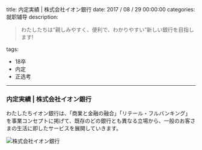 title: 内定実績 | 株式会社イオン銀行
date: 2017 / 08 / 29 00:00:00
categories: 就职辅导
description: <blockquote class="blockquote-center">わたしたちは“親しみやすく、便利で、わかりやすい”新しい銀行を目指します!</blockquote>
tags: 
- 18卒
- 内定
- 正选考

---

### 内定実績 | 株式会社イオン銀行

わたしたちイオン銀行は、「商業と金融の融合」「リテール・フルバンキング」を事業コンセプトに掲げて、既存のどの銀行とも異なる立場から、一般のお客さまの生活に即したサービスを展開していきます。

![株式会社イオン銀行](http://wx4.sinaimg.cn/mw690/a9a40e85ly1fj10mxrw97j20yi1pc7df.jpg)